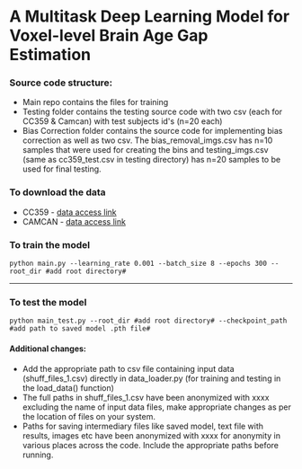 
# A Multitask Deep Learning Model for Voxel-level Brain Age Gap Estimation

### Source code structure:
* Main repo contains the files for training
* Testing folder contains the testing source code with two csv (each for CC359 & Camcan) with test subjects id's (n=20 each)
* Bias Correction folder contains the source code for implementing bias correction as well as two csv. The bias_removal_imgs.csv has n=10 samples that were used for creating the bins and testing_imgs.csv (same as cc359_test.csv in testing directory) has n=20 samples to be used for final testing. 

### To download the data
* CC359 - [data access link](https://docs.google.com/forms/d/e/1FAIpQLSe5hfUkyZQAFGP2yFKxEjv8h0KbIXyAKIHffwXCuQJ5Y7SqRw/viewform)
* CAMCAN - [data access link](https://camcan-archive.mrc-cbu.cam.ac.uk/dataaccess/)

### To train the model

```
python main.py --learning_rate 0.001 --batch_size 8 --epochs 300 --root_dir #add root directory#
```
***

### To test the model

```
python main_test.py --root_dir #add root directory# --checkpoint_path #add path to saved model .pth file#

```
#### Additional changes:
* Add the appropriate path to csv file containing input data (shuff_files_1.csv) directly in  data_loader.py (for training and testing in the load_data() function)
* The full paths in shuff_files_1.csv have been anonymized with xxxx excluding the name of input data files, make appropriate changes as per the location of files on your system.
* Paths for saving intermediary files like saved model, text file with results, images etc have been anonymized with xxxx for anonymity in various places across the code. Include the appropriate paths before running.
